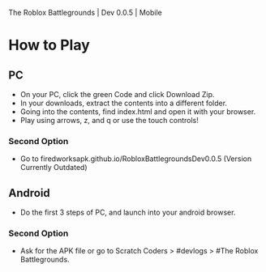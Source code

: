 The Roblox Battlegrounds | Dev 0.0.5 | Mobile

# How to Play
## PC
- On your PC, click the green Code and click Download Zip.
- In your downloads, extract the contents into a different folder.
- Going into the contents, find index.html and open it with your browser.
- Play using arrows, z, and q or use the touch controls!
### Second Option
- Go to firedworksapk.github.io/RobloxBattlegroundsDev0.0.5 (Version Currently Outdated)
## Android
- Do the first 3 steps of PC, and launch into your android browser.
### Second Option
- Ask for the APK file or go to Scratch Coders > #devlogs > #The Roblox Battlegrounds.
